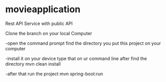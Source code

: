 # movieapplication
Rest API Service with public API

Clone the branch on your local Computer

-open the command prompt
find the directory  you put this project on your computer

-install it on your device type that on ur command line after find the directory
mvn clean install

-after that run the project
mvn spring-boot:run

